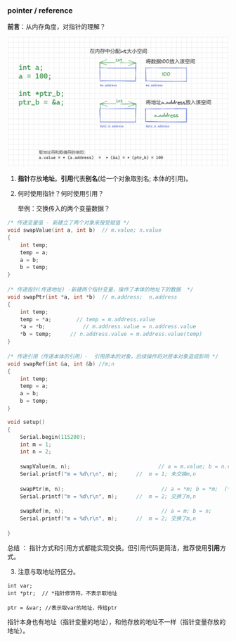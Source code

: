 

### pointer / reference

**前言**：从内存角度，对指针的理解？

![指针与内存](.\images\指针与内存的理解.png)

1. **指针**存放**地址**。**引用**代表**别名**(给一个对象取别名; 本体的引用)。

2. 何时使用指针？何时使用引用？

   举例：交换传入的两个变量数据？

```c++
/* 传递变量值 - 新建立了两个对象来接受赋值 */
void swapValue(int a, int b)  // m.value; n.value
{
    int temp;
    temp = a;
    a = b;
    b = temp;
}

/* 传递指针(传递地址) -新建两个指针变量，操作了本体的地址下的数据  */
void swapPtr(int *a, int *b)  // m.address;  n.address
{
    int temp;
    temp = *a;        // temp = m.address.value
    *a = *b;            // m.address.value = n.address.value
    *b = temp;      // n.address.value = m.address.value(temp)
}

/* 传递引用（传递本体的引用）-  引用原本的对象，后续操作将对原本对象造成影响 */
void swapRef(int &a, int &b) //m;n
{
    int temp;
    temp = a;
    a = b;
    b = temp;
}
```



```c++
void setup()
{
    Serial.begin(115200);
    int m = 1;
    int n = 2;
    
    swapValue(m, n);                            // a = m.value; b = n.value;
    Serial.printf("m = %d\r\n", m);      //  m = 1; 未交换m,n
    
    swapPtr(m, n);                               // a = *m; b = *m;  (* 为取地址操作)
    Serial.printf("m = %d\r\n", m);      //  m = 2; 交换了m,n
    
    swapRef(m, n);                               // a = m; b = n;
    Serial.printf("m = %d\r\n", m);      //  m = 2; 交换了m,n
   
}
```

总结 ： 指针方式和引用方式都能实现交换。但引用代码更简洁，推荐使用**引用**方式。



3. 注意与取地址符区分。

```
int var;
int *ptr;  // *指针修饰符。不表示取地址

ptr = &var; //表示取var的地址，传给ptr
```

指针本身也有地址（指针变量的地址），和他存放的地址不一样（指针变量存放的地址）。



